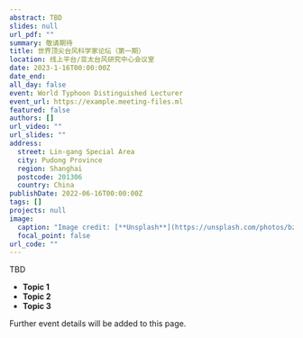 ```yaml
---
abstract: TBD
slides: null
url_pdf: ""
summary: 敬请期待
title: 世界顶尖台风科学家论坛（第一期）
location: 线上平台/亚太台风研究中心会议室
date: 2023-1-16T00:00:00Z
date_end: 
all_day: false
event: World Typhoon Distinguished Lecturer
event_url: https://example.meeting-files.ml
featured: false
authors: []
url_video: ""
url_slides: ""
address:
  street: Lin-gang Special Area
  city: Pudong Province
  region: Shanghai
  postcode: 201306
  country: China
publishDate: 2022-06-16T00:00:00Z
tags: []
projects: null
image:
  caption: "Image credit: [**Unsplash**](https://unsplash.com/photos/bzdhc5b3Bxs)"
  focal_point: false
url_code: ""
---
```

TBD

* **Topic 1**
* **Topic 2**
* **Topic 3**

Further event details will be added to this page.